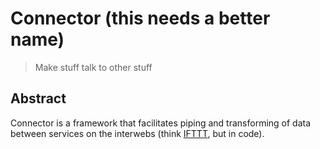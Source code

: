 Connector (this needs a better name)
=========
> Make stuff talk to other stuff

## Abstract

Connector is a framework that facilitates piping and transforming of data between services on the interwebs (think [IFTTT](http://ifttt.com), but in code).
